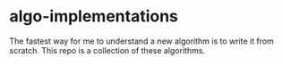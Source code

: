 # algo-implementations
The fastest way for me to understand a new algorithm is to write it from scratch. This repo is a collection of these algorithms.
